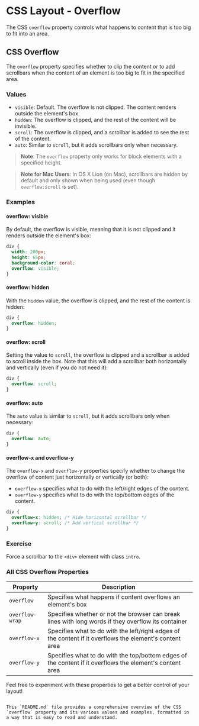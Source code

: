 # CSS Layout - Overflow

The CSS `overflow` property controls what happens to content that is too big to fit into an area.

## CSS Overflow
The `overflow` property specifies whether to clip the content or to add scrollbars when the content of an element is too big to fit in the specified area.

### Values
- `visible`: Default. The overflow is not clipped. The content renders outside the element's box.
- `hidden`: The overflow is clipped, and the rest of the content will be invisible.
- `scroll`: The overflow is clipped, and a scrollbar is added to see the rest of the content.
- `auto`: Similar to `scroll`, but it adds scrollbars only when necessary.

> **Note**: The `overflow` property only works for block elements with a specified height.

> **Note for Mac Users**: In OS X Lion (on Mac), scrollbars are hidden by default and only shown when being used (even though `overflow:scroll` is set).

### Examples

#### overflow: visible
By default, the overflow is visible, meaning that it is not clipped and it renders outside the element's box:

```css
div {
  width: 200px;
  height: 65px;
  background-color: coral;
  overflow: visible;
}
```

#### overflow: hidden
With the `hidden` value, the overflow is clipped, and the rest of the content is hidden:

```css
div {
  overflow: hidden;
}
```

#### overflow: scroll
Setting the value to `scroll`, the overflow is clipped and a scrollbar is added to scroll inside the box. Note that this will add a scrollbar both horizontally and vertically (even if you do not need it):

```css
div {
  overflow: scroll;
}
```

#### overflow: auto
The `auto` value is similar to `scroll`, but it adds scrollbars only when necessary:

```css
div {
  overflow: auto;
}
```

#### overflow-x and overflow-y
The `overflow-x` and `overflow-y` properties specify whether to change the overflow of content just horizontally or vertically (or both):

- `overflow-x` specifies what to do with the left/right edges of the content.
- `overflow-y` specifies what to do with the top/bottom edges of the content.

```css
div {
  overflow-x: hidden; /* Hide horizontal scrollbar */
  overflow-y: scroll; /* Add vertical scrollbar */
}
```

### Exercise
Force a scrollbar to the `<div>` element with class `intro`.


### All CSS Overflow Properties

| Property       | Description                                                                                 |
| -------------- | ------------------------------------------------------------------------------------------- |
| `overflow`     | Specifies what happens if content overflows an element's box                                 |
| `overflow-wrap`| Specifies whether or not the browser can break lines with long words if they overflow its container |
| `overflow-x`   | Specifies what to do with the left/right edges of the content if it overflows the element's content area |
| `overflow-y`   | Specifies what to do with the top/bottom edges of the content if it overflows the element's content area |

Feel free to experiment with these properties to get a better control of your layout!
```

This `README.md` file provides a comprehensive overview of the CSS `overflow` property and its various values and examples, formatted in a way that is easy to read and understand.
